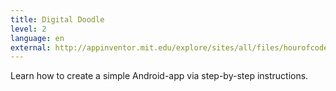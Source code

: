 ```yaml
---
title: Digital Doodle
level: 2
language: en
external: http://appinventor.mit.edu/explore/sites/all/files/hourofcode/DigitalDoodle_2perpage.pdf
---
```


Learn how to create a simple Android-app via step-by-step instructions.
